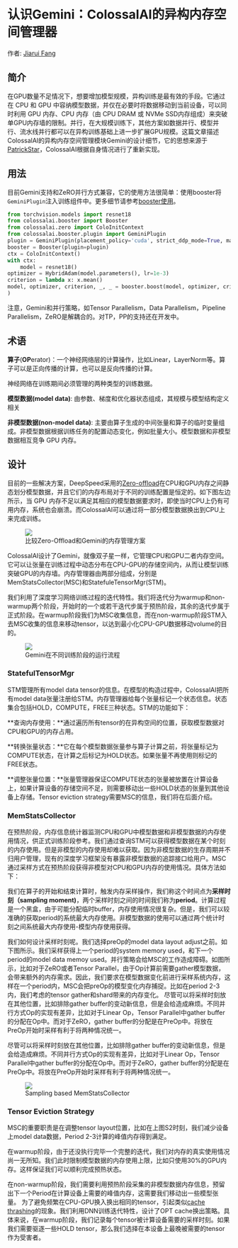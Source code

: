 # 认识Gemini：ColossalAI的异构内存空间管理器

作者: [Jiarui Fang](https://github.com/feifeibear)

## 简介

在GPU数量不足情况下，想要增加模型规模，异构训练是最有效的手段。它通过在 CPU 和 GPU 中容纳模型数据，并仅在必要时将数据移动到当前设备，可以同时利用 GPU 内存、CPU 内存（由 CPU DRAM 或 NVMe SSD内存组成）来突破单GPU内存墙的限制。并行，在大规模训练下，其他方案如数据并行、模型并行、流水线并行都可以在异构训练基础上进一步扩展GPU规模。这篇文章描述ColossalAI的异构内存空间管理模块Gemini的设计细节，它的思想来源于[PatrickStar](https://arxiv.org/abs/2108.05818)，ColossalAI根据自身情况进行了重新实现。

## 用法

目前Gemini支持和ZeRO并行方式兼容，它的使用方法很简单：使用booster将`GeminiPlugin`注入训练组件中。更多细节请参考[booster使用](../basics/booster_api.md)。

```python
from torchvision.models import resnet18
from colossalai.booster import Booster
from colossalai.zero import ColoInitContext
from colossalai.booster.plugin import GeminiPlugin
plugin = GeminiPlugin(placement_policy='cuda', strict_ddp_mode=True, max_norm=1.0, initial_scale=2**5)
booster = Booster(plugin=plugin)
ctx = ColoInitContext()
with ctx:
    model = resnet18()
optimizer = HybridAdam(model.parameters(), lr=1e-3)
criterion = lambda x: x.mean()
model, optimizer, criterion, _, _ = booster.boost(model, optimizer, criterion)
)
```

注意，Gemini和并行策略，如Tensor Parallelism，Data Parallelism，Pipeline Parallelism，ZeRO是解耦合的。对TP，PP的支持还在开发中。

## 术语

**算子**(**OP**erator)：一个神经网络层的计算操作，比如Linear，LayerNorm等。算子可以是正向传播的计算，也可以是反向传播的计算。

神经网络在训练期间必须管理的两种类型的训练数据。

**模型数据(model data)**: 由参数、梯度和优化器状态组成，其规模与模型结构定义相关

**非模型数据(non-model data)**: 主要由算子生成的中间张量和算子的临时变量组成。非模型数据根据训练任务的配置动态变化，例如批量大小。模型数据和非模型数据相互竞争 GPU 内存。

## 设计

目前的一些解决方案，DeepSpeed采用的[Zero-offload](https://arxiv.org/abs/2101.06840)在CPU和GPU内存之间静态划分模型数据，并且它们的内存布局对于不同的训练配置是恒定的。如下图左边所示，当 GPU 内存不足以满足其相应的模型数据要求时，即使当时CPU上仍有可用内存，系统也会崩溃。而ColossalAI可以通过将一部分模型数据换出到CPU上来完成训练。

<figure style={{textAlign: "center"}}>
<img src="https://raw.githubusercontent.com/hpcaitech/public_assets/main/colossalai/img/tutorial/gemini/deepspeed_compare.png"/>
<figcaption>比较Zero-Offload和Gemini的内存管理方案</figcaption>
</figure>


ColossalAI设计了Gemini，就像双子星一样，它管理CPU和GPU二者内存空间。它可以让张量在训练过程中动态分布在CPU-GPU的存储空间内，从而让模型训练突破GPU的内存墙。内存管理器由两部分组成，分别是MemStatsCollector(MSC)和StatefuleTensorMgr(STM)。


我们利用了深度学习网络训练过程的迭代特性。我们将迭代分为warmup和non-warmup两个阶段，开始时的一个或若干迭代步属于预热阶段，其余的迭代步属于正式阶段。在warmup阶段我们为MSC收集信息，而在non-warmup阶段STM入去MSC收集的信息来移动tensor，以达到最小化CPU-GPU数据移动volume的目的。

<figure style={{textAlign: "center"}}>
<img src="https://raw.githubusercontent.com/hpcaitech/public_assets/main/colossalai/img/tutorial/gemini/gemini_workflow.png"/>
<figcaption>Gemini在不同训练阶段的运行流程</figcaption>
</figure>


### StatefulTensorMgr

STM管理所有model data tensor的信息。在模型的构造过程中，ColossalAI把所有model data张量注册给STM。内存管理器给每个张量标记一个状态信息。状态集合包括HOLD，COMPUTE，FREE三种状态。STM的功能如下：

**查询内存使用：**通过遍历所有tensor的在异构空间的位置，获取模型数据对CPU和GPU的内存占用。

**转换张量状态：**它在每个模型数据张量参与算子计算之前，将张量标记为COMPUTE状态，在计算之后标记为HOLD状态。如果张量不再使用则标记的FREE状态。

**调整张量位置：**张量管理器保证COMPUTE状态的张量被放置在计算设备上，如果计算设备的存储空间不足，则需要移动出一些HOLD状态的张量到其他设备上存储。Tensor eviction strategy需要MSC的信息，我们将在后面介绍。


### MemStatsCollector
在预热阶段，内存信息统计器监测CPU和GPU中模型数据和非模型数据的内存使用情况，供正式训练阶段参考。我们通过查询STM可以获得模型数据在某个时刻的内存使用。但是非模型的内存使用却难以获取。因为非模型数据的生存周期并不归用户管理，现有的深度学习框架没有暴露非模型数据的追踪接口给用户。MSC通过采样方式在预热阶段获得非模型对CPU和GPU内存的使用情况。具体方法如下：

我们在算子的开始和结束计算时，触发内存采样操作，我们称这个时间点为**采样时刻（sampling moment)**，两个采样时刻之间的时间我们称为**period**。计算过程是一个黑盒，由于可能分配临时buffer，内存使用情况很复杂。但是，我们可以较准确的获取period的系统最大内存使用。非模型数据的使用可以通过两个统计时刻之间系统最大内存使用-模型内存使用获得。

我们如何设计采样时刻呢。我们选择preOp的model data layout adjust之前。如下图所示。我们采样获得上一个period的system memory used，和下一个period的model data memoy used。并行策略会给MSC的工作造成障碍。如图所示，比如对于ZeRO或者Tensor Parallel，由于Op计算前需要gather模型数据，会带来额外的内存需求。因此，我们要求在模型数据变化前进行采样系统内存，这样在一个period内，MSC会把preOp的模型变化内存捕捉。比如在period 2-3内，我们考虑的tensor gather和shard带来的内存变化。
尽管可以将采样时刻放在其他位置，比如排除gather buffer的变动新信息，但是会给造成麻烦。不同并行方式Op的实现有差异，比如对于Linear Op，Tensor Parallel中gather buffer的分配在Op中。而对于ZeRO，gather buffer的分配是在PreOp中。将放在PreOp开始时采样有利于将两种情况统一。


尽管可以将采样时刻放在其他位置，比如排除gather buffer的变动新信息，但是会给造成麻烦。不同并行方式Op的实现有差异，比如对于Linear Op，Tensor Parallel中gather buffer的分配在Op中。而对于ZeRO，gather buffer的分配是在PreOp中。将放在PreOp开始时采样有利于将两种情况统一。

<figure style={{textAlign: "center"}}>
<img src="https://raw.githubusercontent.com/hpcaitech/public_assets/main/colossalai/img/tutorial/gemini/gemini_mem_curve.png"/>
<figcaption>Sampling based MemStatsCollector</figcaption>
</figure>

### Tensor Eviction Strategy

MSC的重要职责是在调整tensor layout位置，比如在上图S2时刻，我们减少设备上model data数据，Period 2-3计算的峰值内存得到满足。

在warmup阶段，由于还没执行完毕一个完整的迭代，我们对内存的真实使用情况尚一无所知。我们此时限制模型数据的内存使用上限，比如只使用30%的GPU内存。这样保证我们可以顺利完成预热状态。

在non-warmup阶段，我们需要利用预热阶段采集的非模型数据内存信息，预留出下一个Period在计算设备上需要的峰值内存，这需要我们移动出一些模型张量。
为了避免频繁在CPU-GPU换入换出相同的tensor，引起类似[cache thrashing](https://en.wikipedia.org/wiki/Thrashing_(computer_science))的现象。我们利用DNN训练迭代特性，设计了OPT cache换出策略。具体来说，在warmup阶段，我们记录每个tensor被计算设备需要的采样时刻。如果我们需要驱逐一些HOLD tensor，那么我们选择在本设备上最晚被需要的tensor作为受害者。
